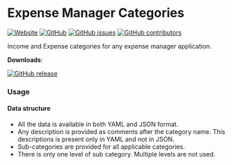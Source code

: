 # Expense Manager Categories
[![Website](https://img.shields.io/badge/view-website-blue.svg?style=flat-square&logo=mozilla%20firefox)](https://kolappan.dev/project/expense-manager-categories)
[![GitHub](https://img.shields.io/github/license/kolappannathan/expense-manager-categories.svg?style=flat-square)](#)
[![GitHub issues](https://img.shields.io/github/issues/kolappannathan/expense-manager-categories.svg?style=flat-square)](#)
[![GitHub contributors](https://img.shields.io/github/contributors/kolappannathan/expense-manager-categories.svg?color=orange&style=flat-square)](#)

Income and Expense categories for any expense manager application.

**Downloads**:

[![GitHub release](https://img.shields.io/github/release/kolappannathan/expense-manager-categories.svg?logo=github&style=flat-square)](https://github.com/kolappannathan/expense-manager-categories/releases)

### Usage
#### Data structure
 - All the data is available in both YAML and JSON format.
 - Any description is provided as comments after the category name. This descriptions is present only in YAML and not in JSON.
 - Sub-categories are provided for all applicable categories.
 - There is only one level of sub category. Multiple levels are not used.
